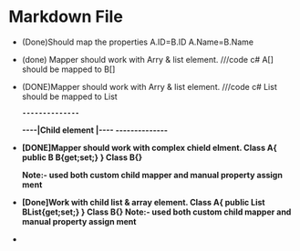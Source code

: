 ﻿# Markdown File

-	(Done)Should map the properties
	A.ID=B.ID
	A.Name=B.Name

-	(done)	Mapper should work with Arry & list element.
	///code c#
	A[] should be mapped to B[]

-	(DONE)Mapper should work with Arry & list element.
	///code c#
	List<A> should be mapped to List<B>

		--------------
	----|Child element |----
		--------------
-	[DONE]Mapper should work with complex chield elment.
	Class A{
		public B B{get;set;}
	}
	Class B{}

	Note:- used both custom child mapper and manual property assign ment

-	[Done]Work with child list & array element.
	Class A{
		public List<B> BList{get;set;}
	}
	Class B{}
	Note:- used both custom child mapper and manual property assign ment
-	